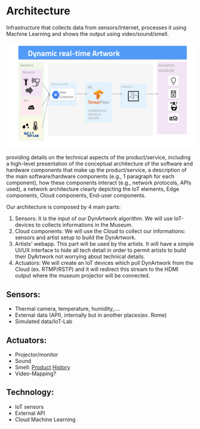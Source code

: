 # Architecture
Infrastructure that collects data from sensors/Internet, processes it using Machine Learning and shows the output using video/sound/smell.

![](assets/architecture.svg)


providing details on the technical aspects of the product/service, including a high-level presentation of the conceptual architecture of the software and hardware components that make up the product/service, a description of the main software/hardware components (e.g., 1 paragraph for each component), how these components interact (e.g., network protocols, APIs used), a network architecture clearly depicting the IoT elements, Edge components, Cloud components, End-user components.

Our architecture is composed by 4 main parts:
1. Sensors: It is the input of our DynArtwork algorithm. We will use IoT-devices to collects informations in the Museum.
2. Cloud components: We will use the Cloud to collect our informations: sensors and artist setup to build the DynArtwork.
3. Artists' webapp. This part will be used by the artists. It will have a simple UI/UX interface to hide all tech detail in order
to permit artists to build their DyArtwork not worrying about technical details.
4. Actuators: We will create an IoT devices which pull DynArtwork from the Cloud (ex. RTMP/RSTP) and it will redirect this stream to the HDMI output where the museum projector will be connected.


## Sensors:
- Thermal camera, temperature, humidity,....
- External data (API), internally but in another places(ex. Rome)
- Simulated data/IoT-Lab

## Actuators:
- Projector/monitor
- Sound
- Smell: [Product](http://www.emhealia.com/em-station/) [History](https://www.linkedin.com/pulse/da-zero-prodotto-francesco-colasante/) 
- Video-Mapping?


## Technology:
- IoT sensors
- External API
- Cloud Machine Learning

